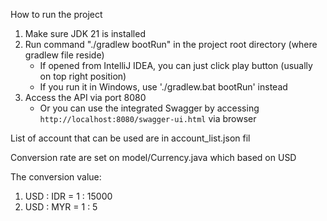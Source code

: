 How to run the project

1. Make sure JDK 21 is installed
2. Run command "./gradlew bootRun" in the project root directory (where gradlew file reside)
    * If opened from IntelliJ IDEA, you can just click play button (usually on top right position)
    * If you run it in Windows, use './gradlew.bat bootRun' instead
3. Access the API via port 8080
    * Or you can use the integrated Swagger by accessing ```http://localhost:8080/swagger-ui.html``` via browser

List of account that can be used are in account_list.json fil

Conversion rate are set on model/Currency.java which based on USD

The conversion value:

1. USD : IDR = 1 : 15000
2. USD : MYR = 1 : 5